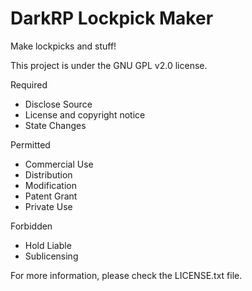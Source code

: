 # DarkRP Lockpick Maker
Make lockpicks and stuff!

This project is under the GNU GPL v2.0 license.

Required
- Disclose Source
- License and copyright notice
- State Changes

Permitted
- Commercial Use
- Distribution
- Modification
- Patent Grant
- Private Use

Forbidden
- Hold Liable
- Sublicensing

For more information, please check the LICENSE.txt file.
